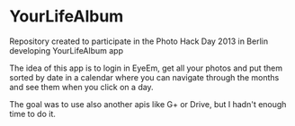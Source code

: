 YourLifeAlbum
================

Repository created to participate in the Photo Hack Day 2013 in Berlin developing YourLifeAlbum app


The idea of this app is to login in EyeEm, get all your photos and put them sorted by date 
in a calendar where you can navigate through the months and see them when you click on a day.

The goal was to use also another apis like G+ or Drive, but I hadn't enough time to do it.

